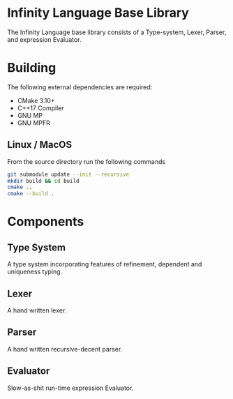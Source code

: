 # Infinity Language Base Library

The Infinity Language base library consists of a Type-system, Lexer, Parser, and expression Evaluator.

# Building

The following external dependencies are required:

- CMake 3.10+
- C++17 Compiler
- GNU MP
- GNU MPFR

## Linux / MacOS

From the source directory run the following commands

```bash
git submodule update --init --recursive
mkdir build && cd build
cmake ..
cmake --build .
```

# Components

## Type System

A type system incorporating features of refinement, dependent and uniqueness typing.

## Lexer

A hand written lexer.

## Parser

A hand written recursive-decent parser.

## Evaluator

Slow-as-shit run-time expression Evaluator.